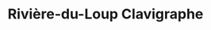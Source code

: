 ---
title: "Rivière-du-Loup Clavigraphe"
url: /riviere-du-loup/riviere-du-loup-clavigraphe/
shop: Schreibwaren
---